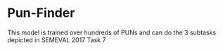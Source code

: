 # Pun-Finder
This model is trained over hundreds of PUNs and can do the 3 subtasks depicted in SEMEVAL 2017 Task 7
